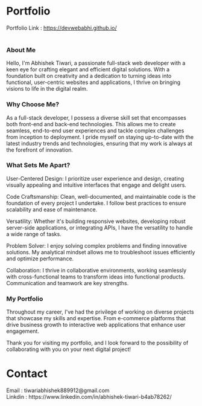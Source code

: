 # Portfolio
Portfolio Link : https://devwebabhi.github.io/<br/><br/>
<h3>About Me
</h3>
Hello, I'm Abhishek Tiwari, a passionate  full-stack web developer with a keen eye for crafting elegant and efficient digital solutions. With a foundation built on creativity and a dedication to turning ideas into functional, user-centric websites and applications, I thrive on bringing visions to life in the digital realm.

<h3>Why Choose Me?</h3>

As a full-stack developer, I possess a diverse skill set that encompasses both front-end and back-end technologies. This allows me to create seamless, end-to-end user experiences and tackle complex challenges from inception to deployment. I pride myself on staying up-to-date with the latest industry trends and technologies, ensuring that my work is always at the forefront of innovation.

<h3>What Sets Me Apart?</h3>

User-Centered Design: I prioritize user experience and design, creating visually appealing and intuitive interfaces that engage and delight users.

Code Craftsmanship: Clean, well-documented, and maintainable code is the foundation of every project I undertake. I follow best practices to ensure scalability and ease of maintenance.

Versatility: Whether it's building responsive websites, developing robust server-side applications, or integrating APIs, I have the versatility to handle a wide range of tasks.

Problem Solver: I enjoy solving complex problems and finding innovative solutions. My analytical mindset allows me to troubleshoot issues efficiently and optimize performance.

Collaboration: I thrive in collaborative environments, working seamlessly with cross-functional teams to transform ideas into functional products. Communication and teamwork are key strengths.

<h3>My Portfolio</h3>

Throughout my career, I've had the privilege of working on diverse projects that showcase my skills and expertise. From e-commerce platforms that drive business growth to interactive web applications that enhance user engagement.

Thank you for visiting my portfolio, and I look forward to the possibility of collaborating with you on your next digital project!

<h1>Contact</h1>
Email : tiwariabhishek889912@gmail.com
<br/>
Linkdin : https://www.linkedin.com/in/abhishek-tiwari-b4ab78262/
